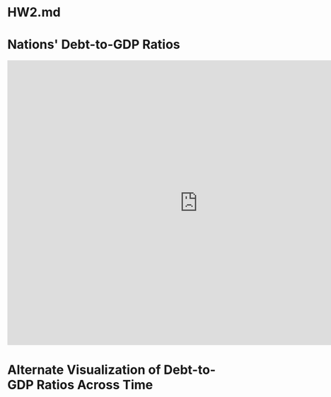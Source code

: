 # HW2.md

# Nations' Debt-to-GDP Ratios

<iframe src="https://data.oecd.org/chart/6Bm3" width="860" height="645" style="border: 0" mozallowfullscreen="true" webkitallowfullscreen="true" allowfullscreen="true"><a href="https://data.oecd.org/chart/6Bm3" target="_blank">OECD Chart: General government debt, Total, % of GDP, Annual, 2020</a></iframe>

# Alternate Visualization of Debt-to-GDP Ratios Across Time

<div class="flourish-embed flourish-chart" data-src="visualisation/8566207"><script src="https://public.flourish.studio/resources/embed.js"></script></div>
